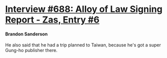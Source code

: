 # [Interview #688: Alloy of Law Signing Report - Zas, Entry #6](https://www.theoryland.com/intvmain.php?i=688#6)

#### Brandon Sanderson

He also said that he had a trip planned to Taiwan, because he's got a super Gung-ho publisher there.

